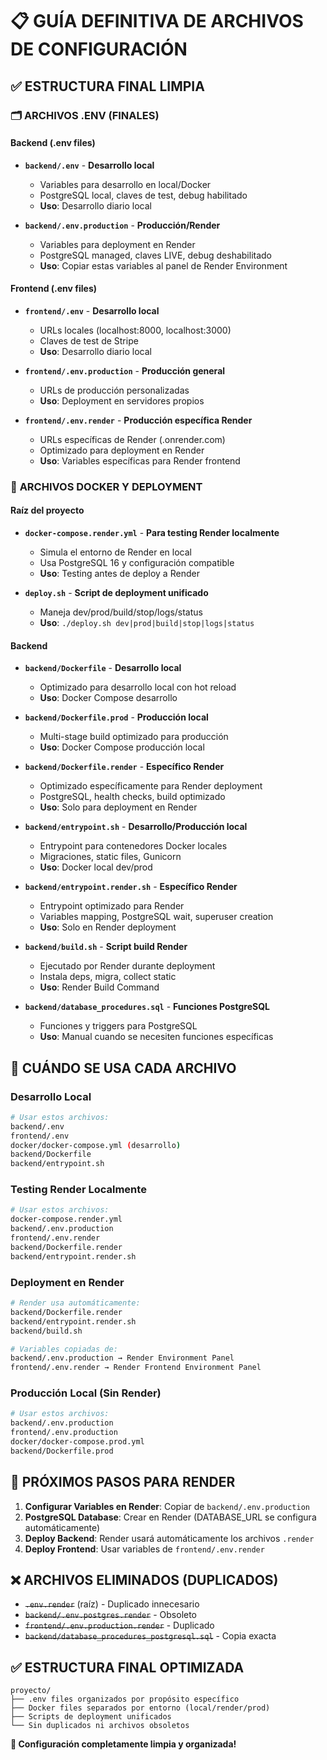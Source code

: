 # 📋 GUÍA DEFINITIVA DE ARCHIVOS DE CONFIGURACIÓN

## ✅ ESTRUCTURA FINAL LIMPIA

### 🗂️ **ARCHIVOS .ENV (FINALES)**

#### **Backend (.env files)**

- **`backend/.env`** - **Desarrollo local**

  - Variables para desarrollo en local/Docker
  - PostgreSQL local, claves de test, debug habilitado
  - **Uso**: Desarrollo diario local

- **`backend/.env.production`** - **Producción/Render**
  - Variables para deployment en Render
  - PostgreSQL managed, claves LIVE, debug deshabilitado
  - **Uso**: Copiar estas variables al panel de Render Environment

#### **Frontend (.env files)**

- **`frontend/.env`** - **Desarrollo local**

  - URLs locales (localhost:8000, localhost:3000)
  - Claves de test de Stripe
  - **Uso**: Desarrollo diario local

- **`frontend/.env.production`** - **Producción general**

  - URLs de producción personalizadas
  - **Uso**: Deployment en servidores propios

- **`frontend/.env.render`** - **Producción específica Render**
  - URLs específicas de Render (.onrender.com)
  - Optimizado para deployment en Render
  - **Uso**: Variables específicas para Render frontend

### 🐳 **ARCHIVOS DOCKER Y DEPLOYMENT**

#### **Raíz del proyecto**

- **`docker-compose.render.yml`** - **Para testing Render localmente**

  - Simula el entorno de Render en local
  - Usa PostgreSQL 16 y configuración compatible
  - **Uso**: Testing antes de deploy a Render

- **`deploy.sh`** - **Script de deployment unificado**
  - Maneja dev/prod/build/stop/logs/status
  - **Uso**: `./deploy.sh dev|prod|build|stop|logs|status`

#### **Backend**

- **`backend/Dockerfile`** - **Desarrollo local**

  - Optimizado para desarrollo local con hot reload
  - **Uso**: Docker Compose desarrollo

- **`backend/Dockerfile.prod`** - **Producción local**

  - Multi-stage build optimizado para producción
  - **Uso**: Docker Compose producción local

- **`backend/Dockerfile.render`** - **Específico Render**

  - Optimizado específicamente para Render deployment
  - PostgreSQL, health checks, build optimizado
  - **Uso**: Solo para deployment en Render

- **`backend/entrypoint.sh`** - **Desarrollo/Producción local**

  - Entrypoint para contenedores Docker locales
  - Migraciones, static files, Gunicorn
  - **Uso**: Docker local dev/prod

- **`backend/entrypoint.render.sh`** - **Específico Render**

  - Entrypoint optimizado para Render
  - Variables mapping, PostgreSQL wait, superuser creation
  - **Uso**: Solo en Render deployment

- **`backend/build.sh`** - **Script build Render**

  - Ejecutado por Render durante deployment
  - Instala deps, migra, collect static
  - **Uso**: Render Build Command

- **`backend/database_procedures.sql`** - **Funciones PostgreSQL**
  - Funciones y triggers para PostgreSQL
  - **Uso**: Manual cuando se necesiten funciones específicas

## 🎯 **CUÁNDO SE USA CADA ARCHIVO**

### **Desarrollo Local**

```bash
# Usar estos archivos:
backend/.env
frontend/.env
docker/docker-compose.yml (desarrollo)
backend/Dockerfile
backend/entrypoint.sh
```

### **Testing Render Localmente**

```bash
# Usar estos archivos:
docker-compose.render.yml
backend/.env.production
frontend/.env.render
backend/Dockerfile.render
backend/entrypoint.render.sh
```

### **Deployment en Render**

```bash
# Render usa automáticamente:
backend/Dockerfile.render
backend/entrypoint.render.sh
backend/build.sh

# Variables copiadas de:
backend/.env.production → Render Environment Panel
frontend/.env.render → Render Frontend Environment Panel
```

### **Producción Local (Sin Render)**

```bash
# Usar estos archivos:
backend/.env.production
frontend/.env.production
docker/docker-compose.prod.yml
backend/Dockerfile.prod
```

## 🚀 **PRÓXIMOS PASOS PARA RENDER**

1. **Configurar Variables en Render**: Copiar de `backend/.env.production`
2. **PostgreSQL Database**: Crear en Render (DATABASE_URL se configura automáticamente)
3. **Deploy Backend**: Render usará automáticamente los archivos `.render`
4. **Deploy Frontend**: Usar variables de `frontend/.env.render`

## ❌ **ARCHIVOS ELIMINADOS (DUPLICADOS)**

- ~~`.env.render`~~ (raíz) - Duplicado innecesario
- ~~`backend/.env.postgres.render`~~ - Obsoleto
- ~~`frontend/.env.production.render`~~ - Duplicado
- ~~`backend/database_procedures_postgresql.sql`~~ - Copia exacta

## ✅ **ESTRUCTURA FINAL OPTIMIZADA**

```
proyecto/
├── .env files organizados por propósito específico
├── Docker files separados por entorno (local/render/prod)
├── Scripts de deployment unificados
└── Sin duplicados ni archivos obsoletos
```

**🎉 Configuración completamente limpia y organizada!**
